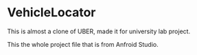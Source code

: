 # VehicleLocator
This is almost a clone of UBER, made it for university lab project.

This the whole project file that is from Anfroid Studio.

